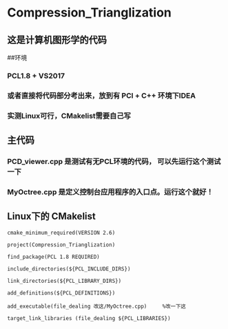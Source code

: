 # Compression_Trianglization
## 这是计算机图形学的代码

##环境
### PCL1.8 + VS2017
### 或者直接将代码部分考出来，放到有 PCl + C++ 环境下IDEA
### 实测Linux可行，CMakelist需要自己写

## 主代码 
### PCD_viewer.cpp 是测试有无PCL环境的代码， 可以先运行这个测试一下
### MyOctree.cpp  是定义控制台应用程序的入口点。运行这个就好！


## Linux下的 CMakelist
```
cmake_minimum_required(VERSION 2.6)

project(Compression_Trianglization)

find_package(PCL 1.8 REQUIRED)

include_directories(${PCL_INCLUDE_DIRS})

link_directories(${PCL_LIBRARY_DIRS})

add_definitions(${PCL_DEFINITIONS})

add_executable(file_dealing 改这/MyOctree.cpp)     %改一下这

target_link_libraries (file_dealing ${PCL_LIBRARIES})

```

